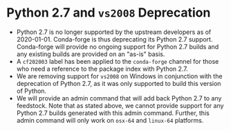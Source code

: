 # Python 2.7 and `vs2008` Deprecation

- Python 2.7 is no longer supported by the upstream developers as of
  2020-01-01. Conda-forge is thus deprecating its Python 2.7 support.
  Conda-forge will provide no ongoing support for Python 2.7 builds and
  any existing builds are provided on an "as-is" basis.
- A `cf202003` label has been applied to the `conda-forge` channel for those who need a
  reference to the package index with Python 2.7.
- We are removing support for `vs2008` on Windows in conjunction with the deprecation of Python 2.7, as it was only supported to build this version of Python.
- We will provide an admin command that will add back Python 2.7 to any
  feedstock. Note that as stated above, we cannot provide support for any
  Python 2.7 builds generated with this admin command. Further, this admin
  command will only work on `osx-64` and `linux-64` platforms.
